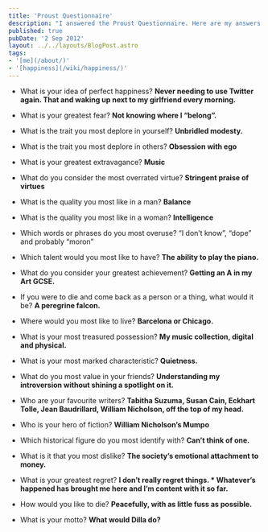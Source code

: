 ```yaml
---
title: 'Proust Questionnaire'
description: "I answered the Proust Questionnaire. Here are my answers."
published: true
pubDate: '2 Sep 2012'
layout: ../../layouts/BlogPost.astro
tags:
- '[me](/about/)'
- '[happiness](/wiki/happiness/)'
---
```


* What is your idea of perfect happiness?
**Never needing to use Twitter again. That and waking up next to my girlfriend every morning.**

* What is your greatest fear?
**Not knowing where I “belong”.**

* What is the trait you most deplore in yourself?
**Unbridled modesty.**

* What is the trait you most deplore in others?
**Obsession with ego**

* What is your greatest extravagance?
**Music**

* What do you consider the most overrated virtue?
**Stringent praise of virtues**

* What is the quality you most like in a man?
**Balance**

* What is the quality you most like in a woman?
**Intelligence**

* Which words or phrases do you most overuse?
“I don’t know”, “dope” and probably “moron”

* Which talent would you most like to have?
**The ability to play the piano.**

* What do you consider your greatest achievement?
**Getting an A in my Art GCSE.**

* If you were to die and come back as a person or a thing, what would it be?
**A peregrine falcon.**

* Where would you most like to live?
**Barcelona or Chicago.**

* What is your most treasured possession?
**My music collection, digital and physical.**

* What is your most marked characteristic?
**Quietness.**

* What do you most value in your friends?
**Understanding my introversion without shining a spotlight on it.**

* Who are your favourite writers?
**Tabitha Suzuma, Susan Cain, Eckhart Tolle, Jean Baudrillard, William Nicholson, off the top of my head.**

* Who is your hero of fiction?
**William Nicholson’s Mumpo**

* Which historical figure do you most identify with?
**Can’t think of one.**

* What is it that you most dislike?
**The society’s emotional attachment to money.**

* What is your greatest regret?
**I don’t really regret things. * Whatever’s happened has brought me here and I’m content with it so far.**

* How would you like to die?
**Peacefully, with as little fuss as possible.**

* What is your motto?
**What would Dilla do?**